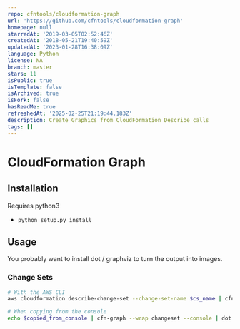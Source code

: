 ```yaml
---
repo: cfntools/cloudformation-graph
url: 'https://github.com/cfntools/cloudformation-graph'
homepage: null
starredAt: '2019-03-05T02:52:46Z'
createdAt: '2018-05-21T19:40:59Z'
updatedAt: '2023-01-28T16:38:09Z'
language: Python
license: NA
branch: master
stars: 11
isPublic: true
isTemplate: false
isArchived: true
isFork: false
hasReadMe: true
refreshedAt: '2025-02-25T21:19:44.183Z'
description: Create Graphics from CloudFormation Describe calls
tags: []
---
```


# CloudFormation Graph

## Installation
Requires python3

- `python setup.py install`

## Usage
You probably want to install dot / graphviz to turn the output into images.

### Change Sets
```bash
# With the AWS CLI
aws cloudformation describe-change-set --change-set-name $cs_name | cfn-graph | dot -Tpng > output.png

# When copying from the console
echo $copied_from_console | cfn-graph --wrap changeset --console | dot -Tpng > output.png
```


